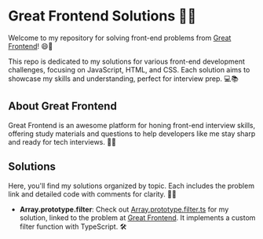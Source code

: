 # Great Frontend Solutions 🚀✨

Welcome to my repository for solving front-end problems from [Great Frontend](https://www.greatfrontend.com/)! 😄🎉

This repo is dedicated to my solutions for various front-end development challenges, focusing on JavaScript, HTML, and CSS. Each solution aims to showcase my skills and understanding, perfect for interview prep. 💻📚

## About Great Frontend

Great Frontend is an awesome platform for honing front-end interview skills, offering study materials and questions to help developers like me stay sharp and ready for tech interviews. 🧠💪

## Solutions

Here, you'll find my solutions organized by topic. Each includes the problem link and detailed code with comments for clarity. 📝🔗

- **Array.prototype.filter**: Check out [Array.prototype.filter.ts](Array.prototype.filter.ts) for my solution, linked to the problem at [Great Frontend](https://www.greatfrontend.com/interviews/study/three-months/questions/javascript/array-filter). It implements a custom filter function with TypeScript. 🛠️
